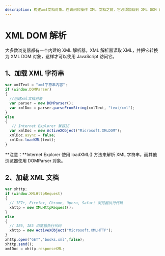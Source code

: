 ```yaml
---
description: 构建xml文档对象。在访问和操作 XML 文档之前，它必须加载到 XML DOM 对象。
---
```


# XML DOM 解析

大多数浏览器都有一个内建的 XML 解析器。XML 解析器读取 XML，并把它转换为 XML DOM 对象，这样才可以使用 JavaScript 访问它。

## 1、加载 XML 字符串

```javascript
var xmlText = "xml字符串内容";
if (window.DOMParser)
{
  //创建xml文档对象
  var parser = new DOMParser();
  var xmlDoc = parser.parseFromString(xmlText, "text/xml");
}
else
{
   // Internet Explorer 兼容IE
  var xmlDoc = new ActiveXObject("Microsoft.XMLDOM");
  xmlDoc.async = false;
  xmlDoc.loadXML(text); 
}
```

 **注意：**Internet Explorer 使用 loadXML\(\) 方法来解析 XML 字符串，而其他浏览器使用 DOMParser 对象。

## 2、加载 XML 文档

```javascript
var xhttp;
if (window.XMLHttpRequest)
{
  // IE7+, Firefox, Chrome, Opera, Safari 浏览器执行代码
  xhttp = new XMLHttpRequest();
}
else
{
  // IE6, IE5 浏览器执行代码
  xhttp = new ActiveXObject("Microsoft.XMLHTTP");
}
xhttp.open("GET","books.xml",false);
xhttp.send();
xmlDoc = xhttp.responseXML;
```

